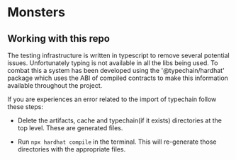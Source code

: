 # Monsters


## Working with this repo

The testing infrastructure is written in typescript to remove several potential issues. Unfortunately typing is not available in all the libs being used. To combat this a system has been developed using the '@typechain/hardhat' package which uses the ABI of compiled contracts to make this information available throughout the project. 

If you are experiences an error related to the import of typechain follow these steps:

- Delete the artifacts, cache and typechain(if it exists) directories at the top level. These are generated files.

- Run ```npx hardhat compile``` in the terminal. This will re-generate those directories with the appropriate files. 


